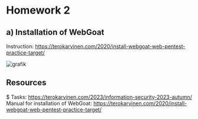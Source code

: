 # Homework 2

## a) Installation of WebGoat 

Instruction: https://terokarvinen.com/2020/install-webgoat-web-pentest-practice-target/

![grafik](https://github.com/danielginfinland/InformationSecurityCourse/assets/156656492/6a88a921-f7e0-41f5-aecf-5dfcd633fef5)


## Resources
  $ Tasks: https://terokarvinen.com/2023/information-security-2023-autumn/
  Manual for installation of WebGoat: https://terokarvinen.com/2020/install-webgoat-web-pentest-practice-target/

